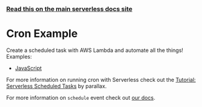 <!--
title: Cron Example
menuText: Cron Example
description: Create a Serverless cron job
layout: Doc
-->

<!-- DOCS-SITE-LINK:START automatically generated  -->
### [Read this on the main serverless docs site](https://www.serverless.com/framework/docs/providers/aws/examples/cron/)
<!-- DOCS-SITE-LINK:END -->

# Cron Example

Create a scheduled task with AWS Lambda and automate all the things! Examples:

* [JavaScript](./node)

For more information on running cron with Serverless check out the [Tutorial: Serverless Scheduled Tasks](https://parall.ax/blog/view/3202/tutorial-serverless-scheduled-tasks) by parallax.

For more information on `schedule` event check out [our docs](../../events/schedule.md).
